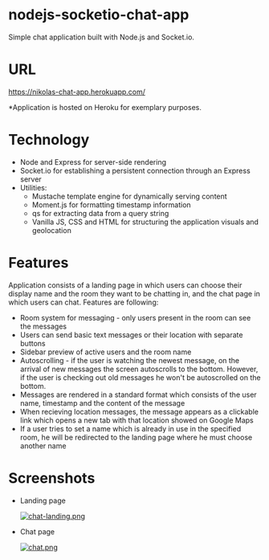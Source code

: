  # nodejs-socketio-chat-app

Simple chat application built with Node.js and Socket.io.  

# URL

https://nikolas-chat-app.herokuapp.com/

*Application is hosted on Heroku for exemplary purposes. 

# Technology
  - Node and Express for server-side rendering
  - Socket.io for establishing a persistent connection through an Express server
  - Utilities: 
    - Mustache template engine for dynamically serving content
    - Moment.js for formatting timestamp information
    - qs for extracting data from a query string
    - Vanilla JS, CSS and HTML for structuring the application visuals and geolocation

# Features

 Application consists of a landing page in which users can choose their display name and the room they want to be chatting in, and the chat page in which users can chat. Features are following:
 
  - Room system for messaging - only users present in the room can see the messages
  - Users can send basic text messages or their location with separate buttons
  - Sidebar preview of active users and the room name
  - Autoscrolling - if the user is watching the newest message, on the arrival of new messages the screen autoscrolls to the bottom. However, if the user is checking out old messages he won't be autoscrolled on the bottom.
  - Messages are rendered in a standard format which consists of the user name, timestamp and the content of the message
  - When recieving location messages, the message appears as a clickable link which opens a new tab with that location showed on Google Maps
  - If a user tries to set a name which is already in use in the specified room, he will be redirected to the landing page where he must choose another name

# Screenshots

 - Landing page
   
   [![chat-landing.png](https://i.postimg.cc/hGVFMkbX/chat-landing.png)](https://postimg.cc/HJWPkPNm)
   
 - Chat page
 
   [![chat.png](https://i.postimg.cc/K8ZQCd2K/chat.png)](https://postimg.cc/qz583Dg0)
